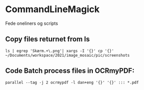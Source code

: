 # CommandLineMagick

Fede oneliners og scripts


## Copy files returnet from ls

`ls | egrep 'Skærm.+\.png'| xargs -I '{}' cp '{}' ~/Documents/workspace/2021/image_mosaic/pic/screenshots`

## Code Batch process files in OCRmyPDF:
    parallel --tag -j 2 ocrmypdf -l dan+eng '{}' '{}' ::: *.pdf
